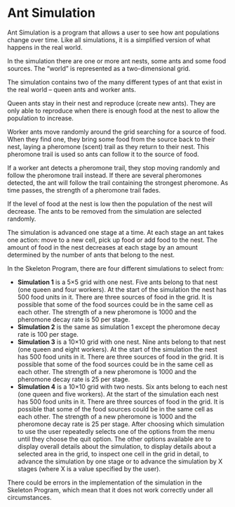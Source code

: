  # Ant Simulation
Ant Simulation is a program that allows a user to see how ant populations change over time. Like all simulations, it is a simplified version of what happens in the real world.

In the simulation there are one or more ant nests, some ants and some food sources. The “world” is represented as a two-dimensional grid.

The simulation contains two of the many different types of ant that exist in the real world – queen ants and worker ants.

Queen ants stay in their nest and reproduce (create new ants). They are only able to reproduce when there is enough food at the nest to allow the population to increase.

Worker ants move randomly around the grid searching for a source of food. When they find one, they bring some food from the source back to their nest, laying a pheromone (scent) trail as they return to their nest. This pheromone trail is used so ants can follow it to the source of food.

If a worker ant detects a pheromone trail, they stop moving randomly and follow the pheromone trail instead. If there are several pheromones detected, the ant will follow the trail containing the strongest pheromone. As time passes, the strength of a pheromone trail fades.

If the level of food at the nest is low then the population of the nest will decrease. The ants to be removed from the simulation are selected randomly.

The simulation is advanced one stage at a time. At each stage an ant takes one action: move to a new cell, pick up food or add food to the nest. The amount of food in the nest decreases at each stage by an amount determined by the number of ants that belong to the nest.

In the Skeleton Program, there are four different simulations to select from:

- **Simulation 1** is a 5×5 grid with one nest. Five ants belong to that nest (one queen and four workers). At the start of the simulation the nest has 500 food units in it. There are three sources of food in the grid. It is possible that some of the food sources could be in the same cell as each other. The strength of a new pheromone is 1000 and the pheromone decay rate is 50 per stage.
- **Simulation 2** is the same as simulation 1 except the pheromone decay rate is 100 per stage.
- **Simulation 3** is a 10×10 grid with one nest. Nine ants belong to that nest (one queen and eight workers). At the start of the simulation the nest has 500 food units in it. There are three sources of food in the grid. It is possible that some of the food sources could be in the same cell as each other. The strength of a new pheromone is 1000 and the pheromone decay rate is 25 per stage.
- **Simulation 4** is a 10×10 grid with two nests. Six ants belong to each nest (one queen and five workers). At the start of the simulation each nest has 500 food units in it. There are three sources of food in the grid. It is possible that some of the food sources could be in the same cell as each other. The strength of a new pheromone is 1000 and the pheromone decay rate is 25 per stage.
After choosing which simulation to use the user repeatedly selects one of the options from the menu until they choose the quit option. The other options available are to display overall details about the simulation, to display details about a selected area in the grid, to inspect one cell in the grid in detail, to advance the simulation by one stage or to advance the simulation by X stages (where X is a value specified by the user).

There could be errors in the implementation of the simulation in the Skeleton Program, which mean that it does not work correctly under all circumstances.

